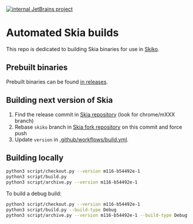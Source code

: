 [![internal JetBrains project](https://jb.gg/badges/internal.svg)](https://confluence.jetbrains.com/display/ALL/JetBrains+on+GitHub)
# Automated Skia builds

This repo is dedicated to building Skia binaries for use in [Skiko](https://github.com/JetBrains/skiko).

## Prebuilt binaries

Prebuilt binaries can be found [in releases](https://github.com/JetBrains/skia-pack/releases).

## Building next version of Skia

1. Find the release commit in [Skia repository](https://github.com/google/skia) (look for chrome/mXXX branch)
2. Rebase `skiko` branch in [Skia fork repository](https://github.com/JetBrains/skia) on this commit and force push
3. Update `version` in [.github/workflows/build.yml](https://github.com/JetBrains/skia-pack/blob/master/.github/workflows/build.yml).

## Building locally

```sh
python3 script/checkout.py --version m116-b54492e-1
python3 script/build.py
python3 script/archive.py --version m116-b54492e-1
```

To build a debug build:

```sh
python3 script/checkout.py --version m116-b54492e-1
python3 script/build.py --build-type Debug
python3 script/archive.py --version m116-b54492e-1 --build-type Debug
```
